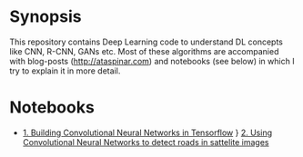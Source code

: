 # Synopsis

This repository contains Deep Learning code to understand DL concepts like CNN, R-CNN, GANs etc. 
Most of these algorithms are accompanied with blog-posts (http://ataspinar.com) and notebooks (see below) in which I try to explain it in more detail. 


# Notebooks
+ [1. Building Convolutional Neural Networks in Tensorflow](https://github.com/taspinar/sidl/blob/master/notebooks/1_Building_CNN_Models_in_Tensorflow.ipynb)
} [2. Using Convolutional Neural Networks to detect roads in sattelite images](https://github.com/taspinar/sidl/blob/master/notebooks/2_Detecting_road_and_roadtypes_in_sattelite_images.ipynb)
